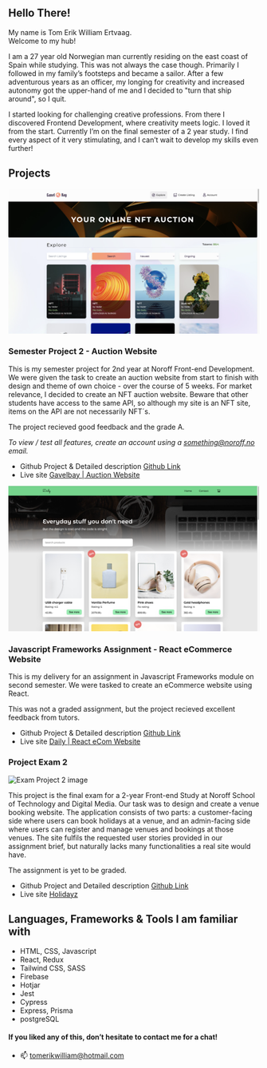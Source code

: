 ## Hello There! 

My name is Tom Erik William Ertvaag.  
Welcome to my hub!
  
I am a 27 year old Norwegian man currently residing on the east coast of Spain while studying. This was not always the case though. Primarily I followed in my family’s footsteps and became a sailor. After a few adventurous years as an officer, my longing for creativity and increased autonomy got the upper-hand of me and I decided to "turn that ship around", so I quit.

I started looking for challenging creative professions. From there I discovered Frontend Development, where creativity meets logic. I loved it from the start. Currently I’m on the final semester of a 2 year study. I find every aspect of it very stimulating, and I can’t wait to develop my skills even further!  

## Projects

![Auction site image](https://raw.githubusercontent.com/Wparsec/Semester-Project-2/main/gavelbay.png)

### Semester Project 2 - Auction Website

This is my semester project for 2nd year at Noroff Front-end Development. We were given the task to create an auction website from start to finish with design and theme of own choice - over the course of 5 weeks. For market relevance, I decided to create an NFT auction website. Beware that other students have access to the same API, so although my site is an NFT site, items on the API are not necessarily NFT´s. 

The project recieved good feedback and the grade A. 

*To view / test all features, create an account using a something@noroff.no email.*
- Github Project & Detailed description [Github Link](https://github.com/WParsec/Semester-Project-2)
- Live site [Gavelbay | Auction Website](https://wparsec.github.io/Semester-Project-2/)

![React eCom site image](https://raw.githubusercontent.com/Wparsec/React-eCom/main/reactEcom.png)

### Javascript Frameworks Assignment - React eCommerce Website

This is my delivery for an assignment in Javascript Frameworks module on second semester. We were tasked to create an eCommerce website using React. 

This was not a graded assignment, but the project recieved excellent feedback from tutors. 

- Github Project & Detailed description [Github Link](https://github.com/WParsec/React-eCom)
- Live site [Daily | React eCom Website](https://wparsec.github.io/React-eCom)

### Project Exam 2

![Exam Project 2 image](https://raw.githubusercontent.com/Wparsec/holidayz-exam-project/main/Holidayz-screenshot.png)

This project is the final exam for a 2-year Front-end Study at Noroff School of Technology and Digital Media. Our task was to design and create a venue booking website. The application consists of two parts: a customer-facing side where users can book holidays at a venue, and an admin-facing side where users can register and manage venues and bookings at those venues. The site fulfils the requested user stories provided in our assignment brief, but naturally lacks many functionalities a real site would have. 

The assignment is yet to be graded.  

- Github Project and Detailed description [Github Link](https://github.com/WParsec/holidayz-exam-project)
- Live site [Holidayz](https://cerulean-melba-ba6cf3.netlify.app/)


## Languages, Frameworks & Tools I am familiar with

- HTML, CSS, Javascript
- React, Redux
- Tailwind CSS, SASS
- Firebase
- Hotjar
- Jest
- Cypress
- Express, Prisma
- postgreSQL

#### If you liked any of this, don’t hesitate to contact me for a chat!

- 📫 tomerikwilliam@hotmail.com


